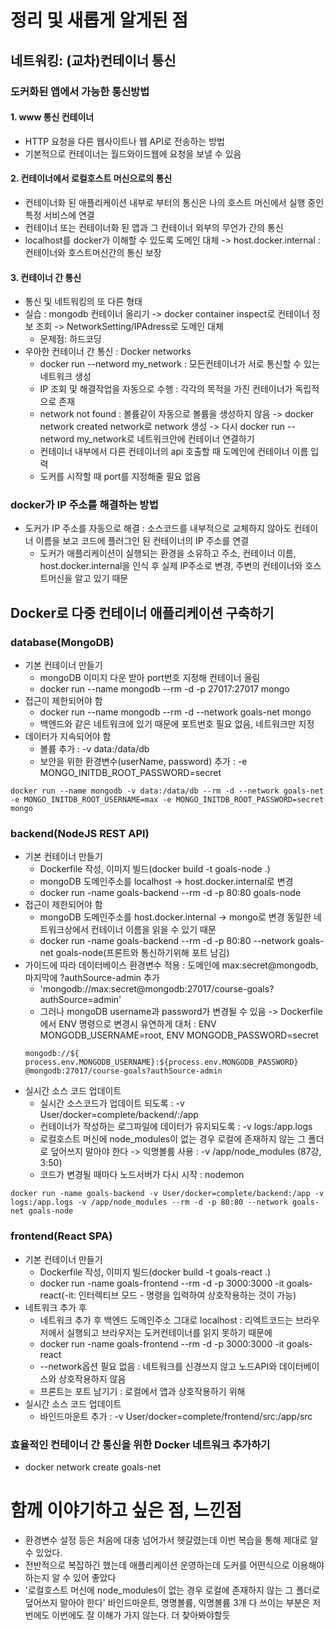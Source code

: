 # 정리 및 새롭게 알게된 점

## 네트워킹: (교차)컨테이너 통신
### 도커화된 앱에서 가능한 통신방법
#### 1. www 통신 컨테이너
- HTTP 요청을 다른 웹사이트나 웹 API로 전송하는 방법
- 기본적으로 컨테이너는 월드와이드웹에 요청을 보낼 수 있음
#### 2. 컨테이너에서 로컬호스트 머신으로의 통신
- 컨테이너화 된 애플리케이션 내부로 부터의 통신은 나의 호스트 머신에서 실행 중인 특정 서비스에 연결
- 컨테이너 또는 컨테이너화 된 앱과 그 컨테이너 외부의 무언가 간의 통신
- localhost를 docker가 이해할 수 있도록 도메인 대체 -> host.docker.internal : 컨테이너와 호스트머신간의 통신 보장
#### 3. 컨테이너 간 통신 
- 통신 및 네트워킹의 또 다른 형태
- 실습 : mongodb 컨테이너 올리기 -> docker container inspect로 컨테이너 정보 조회 -> NetworkSetting/IPAdress로 도메인 대체
    - 문제점: 하드코딩
- 우아한 컨테이너 간 통신 : Docker networks
    - docker run --netword my_network : 모든컨테이너가 서로 통신할 수 있는 네트워크 생성
    - IP 조회 및 해결작업을 자동으로 수행 : 각각의 목적을 가진 컨테이너가 독립적으로 존재
    - network not found : 볼륨같이 자동으로 볼륨을 생성하지 않음 -> docker network created network로 network 생성 -> 다시 docker run --netword my_network로 네트워크안에 컨테이너 연결하기
    - 컨테이너 내부에서 다른 컨테이너의 api 호출할 때 도메인에 컨테이너 이름 입력
    - 도커를 시작할 때 port를 지정해줄 필요 없음

### docker가 IP 주소를 해결하는 방법
- 도커가 IP 주소를 자동으로 해결 : 소스코드를 내부적으로 교체하지 않아도 컨테이너 이름을 보고 코드에 플러그인 된 컨테이너의 IP 주소를 연결
    - 도커가 애플리케이션이 실행되는 환경을 소유하고 주소, 컨테이너 이름, host.docker.internal을 인식 후 실제 IP주소로 변경, 주변의 컨테이너와 호스트머신을 알고 있기 때문


## Docker로 다중 컨테이너 애플리케이션 구축하기
### database(MongoDB)
- 기본 컨테이너 만들기
    - mongoDB 이미지 다운 받아 port번호 지정해 컨테이너 올림
    - docker run --name mongodb --rm -d -p 27017:27017 mongo
- 접근이 제한되어야 함
    - docker run --name mongodb --rm -d --network goals-net mongo
    - 백엔드와 같은 네트워크에 있기 때문에 포트번호 필요 없음, 네트워크만 지정
- 데이터가 지속되어야 함
    - 볼륨 추가 :  -v data:/data/db
    - 보안을 위한 환경변수(userName, password) 추가 : -e MONGO_INITDB_ROOT_PASSWORD=secret
```
docker run --name mongodb -v data:/data/db --rm -d --network goals-net -e MONGO_INITDB_ROOT_USERNAME=max -e MONGO_INITDB_ROOT_PASSWORD=secret mongo
```

### backend(NodeJS REST API)
- 기본 컨테이너 만들기
    - Dockerfile 작성, 이미지 빌드(docker build -t goals-node .)
    - mongoDB 도메인주소를 localhost -> host.docker.internal로 변경
    - docker run -name goals-backend --rm -d -p 80:80 goals-node
- 접근이 제한되어야 함
    - mongoDB 도메인주소를 host.docker.internal -> mongo로 변경 동일한 네트워크상에서 컨테이너 이름을 읽을 수 있기 때문
    - docker run -name goals-backend --rm -d -p 80:80 --network goals-net goals-node(프론트와 통신하기위해 포트 남김)
- 가이드에 따라 데이터베이스 환경변수 적용 : 도메인에 max:secret@mongodb, 마지막에 ?authSource-admin 추가
    - 'mongodb://max:secret@mongodb:27017/course-goals?authSource=admin'
    - 그러나 mongoDB username과 password가 변경될 수 있음 -> Dockerfile에서 ENV 명령으로 변경시 유연하게 대처 : ENV MONGODB_USERNAME=root, ENV MONGODB_PASSWORD=secret
    ```
    mongodb://${ process.env.MONGODB_USERNAME}:${process.env.MONGODB_PASSWORD}
    @mongodb:27017/course-goals?authSource-admin
    ```
- 실시간 소스 코드 업데이트
    - 실시간 소스코드가 업데이트 되도록 : -v User/docker=complete/backend/:/app
    - 컨테이너가 작성하는 로그파일에 데이터가 유지되도록 : -v logs:/app.logs
    - 로컬호스트 머신에 node_modules이 없는 경우 로컬에 존재하지 않는 그 폴더로 덮어쓰지 말아야 한다 -> 익명볼륨 사용 : -v /app/node_modules (87강, 3:50)
    - 코드가 변경될 때마다 노드서버가 다시 시작 : nodemon
```
docker run -name goals-backend -v User/docker=complete/backend:/app -v logs:/app.logs -v /app/node_modules --rm -d -p 80:80 --network goals-net goals-node
```

### frontend(React SPA)
- 기본 컨테이너 만들기
    - Dockerfile 작성, 이미지 빌드(docker build -t goals-react .)
    - docker run -name goals-frontend --rm -d -p 3000:3000 -it goals-react(-it: 인터렉티브 모드 - 명령을 입력하여 상호작용하는 것이 가능)
- 네트워크 추가 후
    - 네트워크 추가 후 백엔드 도메인주소 그대로 localhost : 리엑트코드는 브라우저에서 실행되고 브라우저는 도커컨테이너를 읽지 못하기 때문에 
    - docker run -name goals-frontend --rm -d -p 3000:3000 -it goals-react
    - --network옵션 필요 없음 : 네트워크를 신경쓰지 않고 노드API와 데이터베이스와 상호작용하지 않음
    - 프론트는 포트 남기기 : 로컬에서 앱과 상호작용하기 위해
- 실시간 소스 코드 업데이트
    - 바인드마운트 추가 : -v User/docker=complete/frontend/src:/app/src

### 효율적인 컨테이너 간 통신을 위한 Docker 네트워크 추가하기
- docker network create goals-net

# 함께 이야기하고 싶은 점, 느낀점
- 환경변수 설정 등은 처음에 대충 넘어가서 헷갈렸는데 이번 복습을 통해 제대로 알 수 있었다.
- 전반적으로 복잡하긴 했는데 애플리케이션 운영하는데 도커를 어떤식으로 이용해야하는지 알 수 있어 좋았다
- '로컬호스트 머신에 node_modules이 없는 경우 로컬에 존재하지 않는 그 폴더로 덮어쓰지 말아야 한다' 바인드마운트, 명명볼륨, 익명볼륨 3개 다 쓰이는 부분은 저번에도 이번에도 잘 이해가 가지 않는다. 더 찾아봐야할듯